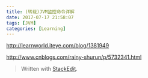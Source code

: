 ```yaml
---
title: (转载)JVM监控命令详解
date: 2017-07-17 21:58:07
tags: [JVM]
categories: [Learning]
---
```


http://learnworld.iteye.com/blog/1381949

http://www.cnblogs.com/rainy-shurun/p/5732341.html



> Written with [StackEdit](https://stackedit.io/).

